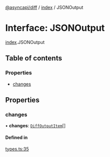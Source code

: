 [@asyncapi/diff](../README.md) / [index](../modules/index.md) / JSONOutput

# Interface: JSONOutput

[index](../modules/index.md).JSONOutput

## Table of contents

### Properties

- [changes](index.JSONOutput.md#changes)

## Properties

### changes

• **changes**: [`DiffOutputItem`](../modules/index.md#diffoutputitem)[]

#### Defined in

[types.ts:35](https://github.com/asyncapi/diff/blob/6fcfb89/src/types.ts#L35)
